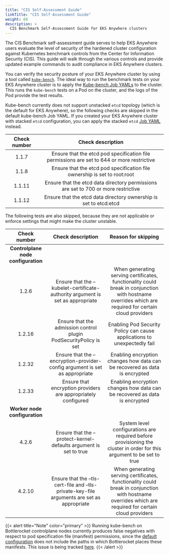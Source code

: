 ```yaml
---
title: "CIS Self-Assessment Guide"
linkTitle: "CIS Self-Assessment Guide"
weight: 60
description: >
  CIS Benchmark Self-Assessment Guide for EKS Anywhere clusters
---
```


The CIS Benchmark self-assessment guide serves to help EKS Anywhere users evaluate the level of security of the hardened cluster configuration against Kubernetes benchmark controls from the Center for Information Security (CIS). This guide will walk through the various controls and provide updated example commands to audit compliance in EKS Anywhere clusters.

You can verify the security posture of your EKS Anywhere cluster by using a tool called [`kube-bench`](https://github.com/aquasecurity/kube-bench). The ideal way to run the benchmark tests on your EKS Anywhere cluster is to apply the [Kube-bench Job YAMLs](https://github.com/aws/eks-anywhere/blob/main/test/kube-bench/jobs) to the cluster. This runs the `kube-bench` tests on a Pod on the cluster, and the logs of the Pod provide the test results.

Kube-bench currently does not support unstacked `etcd` topology (which is the default for EKS Anywhere), so the following checks are skipped in the default kube-bench Job YAML. If you created your EKS Anywhere cluster with stacked `etcd` configuration, you can apply the stacked `etcd` [Job YAML](https://github.com/aws/eks-anywhere/blob/main/test/kube-bench/jobs/controlplane/kube-bench-stacked-etcd.yaml) instead.

| Check number | Check description |
| :---: | :---: |
| 1.1.7 | Ensure that the etcd pod specification file permissions are set to 644 or more restrictive |
| 1.1.8 | Ensure that the etcd pod specification file ownership is set to root:root |
| 1.1.11 | Ensure that the etcd data directory permissions are set to 700 or more restrictive |
| 1.1.12 | Ensure that the etcd data directory ownership is set to etcd:etcd |

The following tests are also skipped, because they are not applicable or enforce settings that might make the cluster unstable.

| Check number | Check description | Reason for skipping |
| :---: | :---: | :---: |
| **Controlplane node configuration** |
| 1.2.6 | Ensure that the –kubelet-certificate-authority argument is set as appropriate | When generating serving certificates, functionality could break in conjunction with hostname overrides which are required for certain cloud providers |
| 1.2.16 | Ensure that the admission control plugin PodSecurityPolicy is set | Enabling Pod Security Policy can cause applications to unexpectedly fail |
| 1.2.32 | Ensure that the –encryption-provider-config argument is set as appropriate | Enabling encryption changes how data can be recovered as data is encrypted |
| 1.2.33 | Ensure that encryption providers are appropriately configured | Enabling encryption changes how data can be recovered as data is encrypted |
| **Worker node configuration** |
| 4.2.6 | Ensure that the –protect-kernel-defaults argument is set to true | System level configurations are required before provisioning the cluster in order for this argument to be set to true |
| 4.2.10 | Ensure that the –tls-cert-file and –tls-private-key-file arguments are set as appropriate | When generating serving certificates, functionality could break in conjunction with hostname overrides which are required for certain cloud providers |

{{< alert title="Note" color="primary" >}}
Running kube-bench on Bottlerocket controlplane nodes currently produces false negatives with respect to pod specification file (manifest) permissions, since the [default configuration](https://github.com/aquasecurity/kube-bench/blob/main/cfg/config.yaml) does not include the paths in which Bottlerocket places these manifests. This issue is being tracked [here](https://github.com/aquasecurity/kube-bench/issues/996).
{{< /alert >}}
